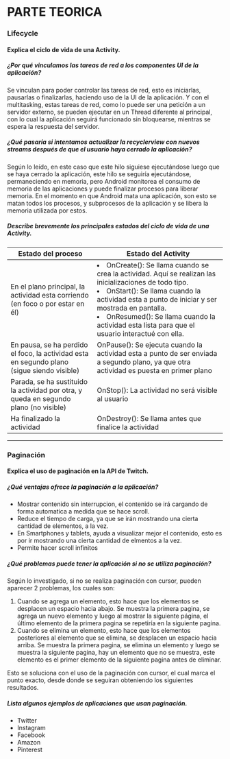 # PARTE TEORICA

### Lifecycle

#### Explica el ciclo de vida de una Activity.

##### ¿Por qué vinculamos las tareas de red a los componentes UI de la aplicación?
Se vinculan para poder controlar las tareas de red, esto es iniciarlas, pausarlas o finalizarlas, haciendo uso de la UI de la aplicación. Y con el multitasking, estas tareas de red, como lo puede ser una petición a un servidor externo, se pueden ejecutar en un Thread diferente al principal, con lo cual la aplicación seguirá funcionado sin bloquearse, mientras se espera la respuesta del servidor.

##### ¿Qué pasaría si intentamos actualizar la recyclerview con nuevos streams después de que el usuario haya cerrado la aplicación?
Según lo leído, en este caso que este hilo siguiese ejecutándose luego que se haya cerrado la aplicación, este hilo se seguiría ejecutándose, permaneciendo en memoria, pero Android monitorea el consumo de memoria de las aplicaciones y puede finalizar procesos para liberar memoria. En el momento en que Android mata una aplicación, son esto se matan todos los procesos, y subprocesos de la aplicación y se libera la memoria utilizada por estos.

##### Describe brevemente los principales estados del ciclo de vida de una Activity.

| Estado del proceso  | Estado del Activity |
| ------------- | ------------- |
| En el plano principal, la actividad esta corriendo (en foco o por estar en él)      | <li> OnCreate(): Se llama cuando se crea la actividad. Aquí se realizan las inicializaciones de todo tipo. </li><li> OnStart(): Se llama cuando la actividad esta a punto de iniciar y ser mostrada en pantalla. </li><li> OnResumed(): Se llama cuando la actividad esta lista para que el usuario interactué con ella. </li>    |
| En pausa, se ha perdido el foco, la actividad esta en segundo plano (sigue siendo visible)      | OnPause(): Se ejecuta cuando la actividad esta a punto de ser enviada a segundo plano, ya que otra actividad es puesta en primer plano    |
| Parada, se ha sustituido la actividad por otra, y queda en segundo plano (no visible)     | OnStop(): La actividad no será visible al usuario     |
| Ha finalizado la actividad    | OnDestroy(): Se llama antes que finalice la actividad     |

---

### Paginación 

#### Explica el uso de paginación en la API de Twitch.

##### ¿Qué ventajas ofrece la paginación a la aplicación?
* Mostrar contenido sin interrupcion, el contenido se irá cargando de forma automatica a medida que se hace scroll.
* Reduce el tiempo de carga, ya que se irán mostrando una cierta cantidad de elementos, a la vez.
* En Smartphones y tablets, ayuda a visualizar mejor el contenido, esto es por ir mostrando una cierta cantidad de elmentos a la vez.
* Permite hacer scroll infinitos

##### ¿Qué problemas puede tener la aplicación si no se utiliza paginación?
Según lo investigado, si no se realiza paginación con cursor, pueden aparecer 2 problemas, los cuales son:
1. Cuando se agrega un elemento, esto hace que los elementos se desplacen un espacio hacia abajo. Se muestra la primera pagina, se agrega un nuevo elemento y luego al mostrar la siguiente página, el último elemento de la primera pagina se repetiría en la siguiente pagina.
1. Cuando se elimina un elemento, esto hace que los elementos posteriores al elemento que se elimina, se desplacen un espacio hacia arriba. Se muestra la primera pagina, se elimina un elemento y luego se muestra la siguiente pagina, hay un elemento que no se muestra, este elemento es el primer elemento de la siguiente pagina antes de eliminar.

Esto se soluciona con el uso de la paginación con cursor, el cual marca el punto exacto, desde donde se seguiran obteniendo los siguientes resultados.

##### Lista algunos ejemplos de aplicaciones que usan paginación.
* Twitter
* Instagram
* Facebook
* Amazon
* Pinterest
